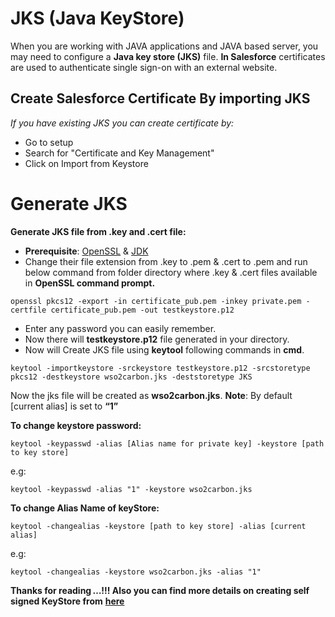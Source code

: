 # JKS (Java KeyStore)
When you are working with JAVA applications and JAVA based server, you may need to configure a **Java key store (JKS)** file. 
**In Salesforce** certificates are used to authenticate single sign-on with an external website.

## Create Salesforce Certificate By importing JKS
*If you have existing JKS you can create certificate by:*
 - Go to setup 
 - Search for "Certificate and Key Management"
 - Click on Import from Keystore

# Generate JKS

**Generate JKS file from .key and .cert file:**
- **Prerequisite**: [OpenSSL](https://www.openssl.org/source/) & [JDK](https://www.oracle.com/in/java/technologies/javase-downloads.html)
 - Change their file extension from .key to .pem & .cert to .pem and run below command from folder directory where .key & .cert files available in **OpenSSL command prompt.**
 ```
 openssl pkcs12 -export -in certificate_pub.pem -inkey private.pem -certfile certificate_pub.pem -out testkeystore.p12
 ```
 
 - Enter any password you can easily remember.
 - Now there will **testkeystore.p12** file generated in your directory.
 - Now will Create JKS file using **keytool** following commands in **cmd**.
 ```
 keytool -importkeystore -srckeystore testkeystore.p12 -srcstoretype pkcs12 -destkeystore wso2carbon.jks -deststoretype JKS
 ```
 Now the jks file will be created as **wso2carbon.jks**.
 **Note**: By default [current alias] is set to **“1”**
 
**To change keystore password:**
```
keytool -keypasswd -alias [Alias name for private key] -keystore [path to key store]
```
e.g:
```
keytool -keypasswd -alias "1" -keystore wso2carbon.jks 
```
**To change Alias Name of keyStore:**
```
keytool -changealias -keystore [path to key store] -alias [current alias]
```
e.g: 
```
keytool -changealias -keystore wso2carbon.jks -alias "1"
```
**Thanks for reading …!!! Also you can find more details on creating self signed KeyStore from**  **[here](http://www.javasecurity.org/2015/09/how-to-create-self-signed-keystore-jks.html)**
